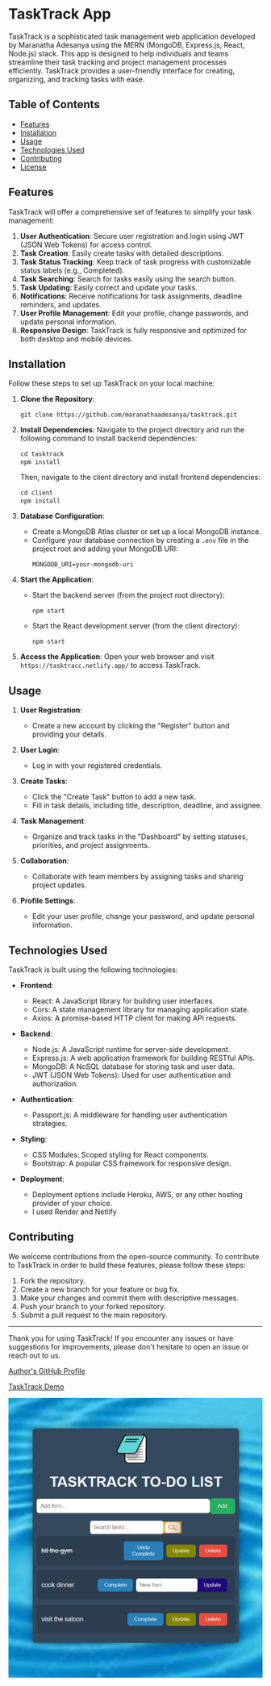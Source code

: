 # TaskTrack App

TaskTrack is a sophisticated task management web application developed by Maranatha Adesanya using the MERN (MongoDB, Express.js, React, Node.js) stack. This app is designed to help individuals and teams streamline their task tracking and project management processes efficiently. TaskTrack provides a user-friendly interface for creating, organizing, and tracking tasks with ease.

## Table of Contents

- [Features](#features)
- [Installation](#installation)
- [Usage](#usage)
- [Technologies Used](#technologies-used)
- [Contributing](#contributing)
- [License](#license)

## Features

TaskTrack will offer a comprehensive set of features to simplify your task management:

1. **User Authentication**: Secure user registration and login using JWT (JSON Web Tokens) for access control.
2. **Task Creation**: Easily create tasks with detailed descriptions.
3. **Task Status Tracking**: Keep track of task progress with customizable status labels (e.g., Completed).
4. **Task Searching**: Search for tasks easily using the search button.
5. **Task Updating**: Easily correct and update your tasks.
6. **Notifications**: Receive notifications for task assignments, deadline reminders, and updates.
7. **User Profile Management**: Edit your profile, change passwords, and update personal information.
8. **Responsive Design**: TaskTrack is fully responsive and optimized for both desktop and mobile devices.

## Installation

Follow these steps to set up TaskTrack on your local machine:

1. **Clone the Repository**:
   ```
   git clone https://github.com/maranathaadesanya/tasktrack.git
   ```

2. **Install Dependencies**:
   Navigate to the project directory and run the following command to install backend dependencies:
   ```
   cd tasktrack
   npm install
   ```

   Then, navigate to the client directory and install frontend dependencies:
   ```
   cd client
   npm install
   ```

3. **Database Configuration**:
   - Create a MongoDB Atlas cluster or set up a local MongoDB instance.
   - Configure your database connection by creating a `.env` file in the project root and adding your MongoDB URI:
     ```
     MONGODB_URI=your-mongodb-uri
     ```

4. **Start the Application**:
   - Start the backend server (from the project root directory):
     ```
     npm start
     ```
   - Start the React development server (from the client directory):
     ```
     npm start
     ```

5. **Access the Application**:
   Open your web browser and visit `https://tasktracc.netlify.app/` to access TaskTrack.

## Usage

1. **User Registration**:
   - Create a new account by clicking the "Register" button and providing your details.

2. **User Login**:
   - Log in with your registered credentials.

3. **Create Tasks**:
   - Click the "Create Task" button to add a new task.
   - Fill in task details, including title, description, deadline, and assignee.

4. **Task Management**:
   - Organize and track tasks in the "Dashboard" by setting statuses, priorities, and project assignments.

5. **Collaboration**:
   - Collaborate with team members by assigning tasks and sharing project updates.

6. **Profile Settings**:
   - Edit your user profile, change your password, and update personal information.

## Technologies Used

TaskTrack is built using the following technologies:

- **Frontend**:
  - React: A JavaScript library for building user interfaces.
  - Cors: A state management library for managing application state.
  - Axios: A promise-based HTTP client for making API requests.

- **Backend**:
  - Node.js: A JavaScript runtime for server-side development.
  - Express.js: A web application framework for building RESTful APIs.
  - MongoDB: A NoSQL database for storing task and user data.
  - JWT (JSON Web Tokens): Used for user authentication and authorization.

- **Authentication**:
  - Passport.js: A middleware for handling user authentication strategies.

- **Styling**:
  - CSS Modules: Scoped styling for React components.
  - Bootstrap: A popular CSS framework for responsive design.

- **Deployment**:
  - Deployment options include Heroku, AWS, or any other hosting provider of your choice.
  - I used Render and Netlify

## Contributing

We welcome contributions from the open-source community. To contribute to TaskTrack in order to build these features, please follow these steps:

1. Fork the repository.
2. Create a new branch for your feature or bug fix.
3. Make your changes and commit them with descriptive messages.
4. Push your branch to your forked repository.
5. Submit a pull request to the main repository.
---

Thank you for using TaskTrack! If you encounter any issues or have suggestions for improvements, please don't hesitate to open an issue or reach out to us.

[Author's GitHub Profile](https://github.com/maranathaadesanya)

[TaskTrack Demo](https://tasktracc.netlify.app/)

![TaskTrack Screenshot](TT.png)
